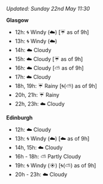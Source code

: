 *Updated: Sunday 22nd May 11:30*

**Glasgow**

* 12h: :cyclone: Windy (:cloud:) [:umbrella: as of 9h]
* 13h: :cyclone: Windy (:cloud:)
* 14h: :cloud: Cloudy
* 15h: :cloud: Cloudy [:umbrella: as of 9h]
* 16h: :cloud: Cloudy [:partly_sunny: as of 9h]
* 17h: :cloud: Cloudy
* 18h, 19h: :umbrella: Rainy [:cyclone:(:partly_sunny:) as of 9h]
* 20h, 21h: :umbrella: Rainy
* 22h, 23h: :cloud: Cloudy

**Edinburgh**

* 12h: :cloud: Cloudy
* 13h: :cyclone: Windy (:cloud:) [:cloud: as of 9h]
* 14h, 15h: :cloud: Cloudy
* 16h - 18h: :partly_sunny: Partly Cloudy
* 19h: :cyclone: Windy (:sunny:) [:cyclone:(:partly_sunny:) as of 9h]
* 20h - 23h: :cloud: Cloudy
